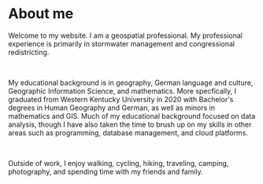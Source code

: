 <!DOCTYPE html>
<html lang="en-US">

  <head>
    <meta charset='utf-8'>
    <meta http-equiv= "X-UA-Compatible" content="IE=edge">
    <meta name="viewport" content="width=device-width,maximum-scale=2">
    
<p><a href="./Blog.html"> </a></p> 

<h1> About me </h1>

<p> Welcome to my website. I am a geospatial professional. My professional experience is primarily in stormwater management and congressional redistricting. </p> <br>

<p> My educational background is in geography, German language and culture, Geographic Information Science, and mathematics. More specfically, I graduated from Western Kentucky University in 2020 with Bachelor's degrees in Human Geography and German, as well as minors in mathematics and GIS. Much of my educational background focused on data analysis, though I have also taken the time to brush up on my skills in other areas such as programming, database management, and cloud platforms. </p> <br>

<p> Outside of work, I enjoy walking, cycling, hiking, traveling, camping, photography, and spending time with my friends and family. </p>
